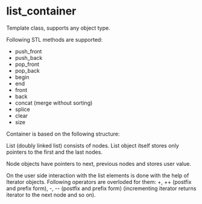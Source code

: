 list_container
==============

Template class, supports any object type.

Following STL methods are supported:
- push_front
- push_back
- pop_front
- pop_back
- begin
- end
- front
- back
- concat (merge without sorting)
- splice
- clear
- size

Container is based on the following structure:

List (doubly linked list) consists of nodes. List object itself stores only pointers to the first and the last nodes.

Node objects have pointers to next, previous nodes and stores user value.

On the user side interaction with the list elements is done with the help of Iterator objects. Following operators are overloded for them: +, ++ (postfix and prefix form), -, -- (postfix and prefix form) (incrementing iterator returns iterator to the next node and so on).
